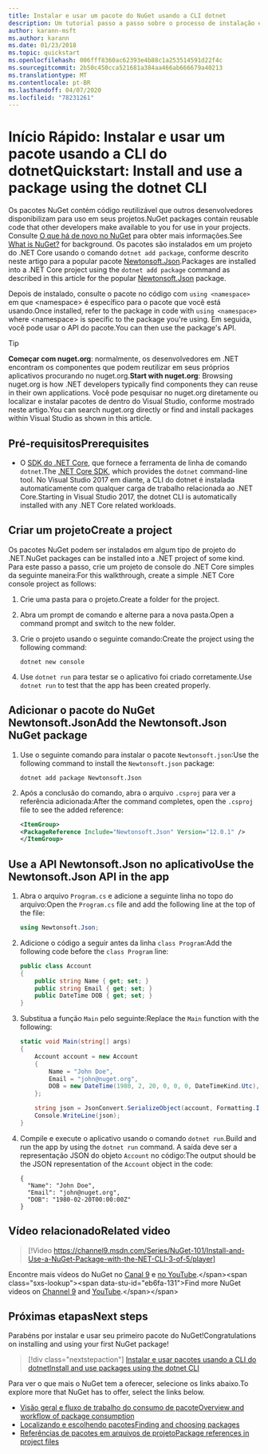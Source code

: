 ```yaml
---
title: Instalar e usar um pacote do NuGet usando a CLI dotnet
description: Um tutorial passo a passo sobre o processo de instalação e uso de um pacote NuGet em um projeto .NET Core.
author: karann-msft
ms.author: karann
ms.date: 01/23/2018
ms.topic: quickstart
ms.openlocfilehash: 006fff8360ac62393e4b88c1a253514591d22f4c
ms.sourcegitcommit: 2b50c450cca521681a384aa466ab666679a40213
ms.translationtype: MT
ms.contentlocale: pt-BR
ms.lasthandoff: 04/07/2020
ms.locfileid: "78231261"
---
```

# <a name="quickstart-install-and-use-a-package-using-the-dotnet-cli"></a><span data-ttu-id="eb6fa-103">Início Rápido: Instalar e usar um pacote usando a CLI do dotnet</span><span class="sxs-lookup"><span data-stu-id="eb6fa-103">Quickstart: Install and use a package using the dotnet CLI</span></span>

<span data-ttu-id="eb6fa-104">Os pacotes NuGet contém código reutilizável que outros desenvolvedores disponibilizam para uso em seus projetos.</span><span class="sxs-lookup"><span data-stu-id="eb6fa-104">NuGet packages contain reusable code that other developers make available to you for use in your projects.</span></span> <span data-ttu-id="eb6fa-105">Consulte [O que há de novo no NuGet](../What-is-NuGet.md) para obter mais informações.</span><span class="sxs-lookup"><span data-stu-id="eb6fa-105">See [What is NuGet?](../What-is-NuGet.md) for background.</span></span> <span data-ttu-id="eb6fa-106">Os pacotes são instalados em um projeto do .NET Core usando o comando `dotnet add package`, conforme descrito neste artigo para a popular pacote [Newtonsoft.Json](https://www.nuget.org/packages/Newtonsoft.Json/).</span><span class="sxs-lookup"><span data-stu-id="eb6fa-106">Packages are installed into a .NET Core project using the `dotnet add package` command as described in this article for the popular [Newtonsoft.Json](https://www.nuget.org/packages/Newtonsoft.Json/) package.</span></span>

<span data-ttu-id="eb6fa-107">Depois de instalado, consulte o pacote no código com `using <namespace>` em que \<namespace\> é específico para o pacote que você está usando.</span><span class="sxs-lookup"><span data-stu-id="eb6fa-107">Once installed, refer to the package in code with `using <namespace>` where \<namespace\> is specific to the package you're using.</span></span> <span data-ttu-id="eb6fa-108">Em seguida, você pode usar o API do pacote.</span><span class="sxs-lookup"><span data-stu-id="eb6fa-108">You can then use the package's API.</span></span>

> [!Tip]
> <span data-ttu-id="eb6fa-109">**Começar com nuget.org**: normalmente, os desenvolvedores em .NET encontram os componentes que podem reutilizar em seus próprios aplicativos procurando no nuget.org.</span><span class="sxs-lookup"><span data-stu-id="eb6fa-109">**Start with nuget.org**: Browsing nuget.org is how .NET developers typically find components they can reuse in their own applications.</span></span> <span data-ttu-id="eb6fa-110">Você pode pesquisar no nuget.org diretamente ou localizar e instalar pacotes de dentro do Visual Studio, conforme mostrado neste artigo.</span><span class="sxs-lookup"><span data-stu-id="eb6fa-110">You can search nuget.org directly or find and install packages within Visual Studio as shown in this article.</span></span>

## <a name="prerequisites"></a><span data-ttu-id="eb6fa-111">Pré-requisitos</span><span class="sxs-lookup"><span data-stu-id="eb6fa-111">Prerequisites</span></span>

- <span data-ttu-id="eb6fa-112">O [SDK do .NET Core](https://www.microsoft.com/net/download/), que fornece a ferramenta de linha de comando `dotnet`.</span><span class="sxs-lookup"><span data-stu-id="eb6fa-112">The [.NET Core SDK](https://www.microsoft.com/net/download/), which provides the `dotnet` command-line tool.</span></span> <span data-ttu-id="eb6fa-113">No Visual Studio 2017 em diante, a CLI do dotnet é instalada automaticamente com qualquer carga de trabalho relacionada ao .NET Core.</span><span class="sxs-lookup"><span data-stu-id="eb6fa-113">Starting in Visual Studio 2017, the dotnet CLI is automatically installed with any .NET Core related workloads.</span></span>

## <a name="create-a-project"></a><span data-ttu-id="eb6fa-114">Criar um projeto</span><span class="sxs-lookup"><span data-stu-id="eb6fa-114">Create a project</span></span>

<span data-ttu-id="eb6fa-115">Os pacotes NuGet podem ser instalados em algum tipo de projeto do .NET.</span><span class="sxs-lookup"><span data-stu-id="eb6fa-115">NuGet packages can be installed into a .NET project of some kind.</span></span> <span data-ttu-id="eb6fa-116">Para este passo a passo, crie um projeto de console do .NET Core simples da seguinte maneira:</span><span class="sxs-lookup"><span data-stu-id="eb6fa-116">For this walkthrough, create a simple .NET Core console project as follows:</span></span>

1. <span data-ttu-id="eb6fa-117">Crie uma pasta para o projeto.</span><span class="sxs-lookup"><span data-stu-id="eb6fa-117">Create a folder for the project.</span></span>

1. <span data-ttu-id="eb6fa-118">Abra um prompt de comando e alterne para a nova pasta.</span><span class="sxs-lookup"><span data-stu-id="eb6fa-118">Open a command prompt and switch to the new folder.</span></span>

1. <span data-ttu-id="eb6fa-119">Crie o projeto usando o seguinte comando:</span><span class="sxs-lookup"><span data-stu-id="eb6fa-119">Create the project using the following command:</span></span>

    ```dotnetcli
    dotnet new console
    ```

1. <span data-ttu-id="eb6fa-120">Use `dotnet run` para testar se o aplicativo foi criado corretamente.</span><span class="sxs-lookup"><span data-stu-id="eb6fa-120">Use `dotnet run` to test that the app has been created properly.</span></span>

## <a name="add-the-newtonsoftjson-nuget-package"></a><span data-ttu-id="eb6fa-121">Adicionar o pacote do NuGet Newtonsoft.Json</span><span class="sxs-lookup"><span data-stu-id="eb6fa-121">Add the Newtonsoft.Json NuGet package</span></span>

1. <span data-ttu-id="eb6fa-122">Use o seguinte comando para instalar o pacote `Newtonsoft.json`:</span><span class="sxs-lookup"><span data-stu-id="eb6fa-122">Use the following command to install the `Newtonsoft.json` package:</span></span>

    ```dotnetcli
    dotnet add package Newtonsoft.Json
    ```

2. <span data-ttu-id="eb6fa-123">Após a conclusão do comando, abra o arquivo `.csproj` para ver a referência adicionada:</span><span class="sxs-lookup"><span data-stu-id="eb6fa-123">After the command completes, open the `.csproj` file to see the added reference:</span></span>

    ```xml
   <ItemGroup>
    <PackageReference Include="Newtonsoft.Json" Version="12.0.1" />
   </ItemGroup>
    ```

## <a name="use-the-newtonsoftjson-api-in-the-app"></a><span data-ttu-id="eb6fa-124">Use a API Newtonsoft.Json no aplicativo</span><span class="sxs-lookup"><span data-stu-id="eb6fa-124">Use the Newtonsoft.Json API in the app</span></span>

1. <span data-ttu-id="eb6fa-125">Abra o arquivo `Program.cs` e adicione a seguinte linha no topo do arquivo:</span><span class="sxs-lookup"><span data-stu-id="eb6fa-125">Open the `Program.cs` file and add the following line at the top of the file:</span></span>

    ```cs
    using Newtonsoft.Json;
    ```

1. <span data-ttu-id="eb6fa-126">Adicione o código a seguir antes da linha `class Program`:</span><span class="sxs-lookup"><span data-stu-id="eb6fa-126">Add the following code before the `class Program` line:</span></span>

    ```cs
    public class Account
    {
        public string Name { get; set; }
        public string Email { get; set; }
        public DateTime DOB { get; set; }
    }
    ```

1. <span data-ttu-id="eb6fa-127">Substitua a função `Main` pelo seguinte:</span><span class="sxs-lookup"><span data-stu-id="eb6fa-127">Replace the `Main` function with the following:</span></span>

    ```cs
    static void Main(string[] args)
    {
        Account account = new Account
        {
            Name = "John Doe",
            Email = "john@nuget.org",
            DOB = new DateTime(1980, 2, 20, 0, 0, 0, DateTimeKind.Utc),
        };

        string json = JsonConvert.SerializeObject(account, Formatting.Indented);
        Console.WriteLine(json);
    }
    ```

1. <span data-ttu-id="eb6fa-128">Compile e execute o aplicativo usando o comando `dotnet run`.</span><span class="sxs-lookup"><span data-stu-id="eb6fa-128">Build and run the app by using the `dotnet run` command.</span></span> <span data-ttu-id="eb6fa-129">A saída deve ser a representação JSON do objeto `Account` no código:</span><span class="sxs-lookup"><span data-stu-id="eb6fa-129">The output should be the JSON representation of the `Account` object in the code:</span></span>

    ```output
    {
      "Name": "John Doe",
      "Email": "john@nuget.org",
      "DOB": "1980-02-20T00:00:00Z"
    }
    ```
## <a name="related-video"></a><span data-ttu-id="eb6fa-130">Vídeo relacionado</span><span class="sxs-lookup"><span data-stu-id="eb6fa-130">Related video</span></span>

> [!Video https://channel9.msdn.com/Series/NuGet-101/Install-and-Use-a-NuGet-Package-with-the-NET-CLI-3-of-5/player]

<span data-ttu-id="eb6fa-131">Encontre mais vídeos do NuGet no [Canal 9](https://channel9.msdn.com/Series/NuGet-101) e [no YouTube](https://www.youtube.com/playlist?list=PLdo4fOcmZ0oVLvfkFk8O9h6v2Dcdh2bh_).</span><span class="sxs-lookup"><span data-stu-id="eb6fa-131">Find more NuGet videos on [Channel 9](https://channel9.msdn.com/Series/NuGet-101) and [YouTube](https://www.youtube.com/playlist?list=PLdo4fOcmZ0oVLvfkFk8O9h6v2Dcdh2bh_).</span></span>

## <a name="next-steps"></a><span data-ttu-id="eb6fa-132">Próximas etapas</span><span class="sxs-lookup"><span data-stu-id="eb6fa-132">Next steps</span></span>

<span data-ttu-id="eb6fa-133">Parabéns por instalar e usar seu primeiro pacote do NuGet!</span><span class="sxs-lookup"><span data-stu-id="eb6fa-133">Congratulations on installing and using your first NuGet package!</span></span>

> [!div class="nextstepaction"]
> [<span data-ttu-id="eb6fa-134">Instalar e usar pacotes usando a CLI do dotnet</span><span class="sxs-lookup"><span data-stu-id="eb6fa-134">Install and use packages using the dotnet CLI</span></span>](../consume-packages/install-use-packages-dotnet-cli.md)

<span data-ttu-id="eb6fa-135">Para ver o que mais o NuGet tem a oferecer, selecione os links abaixo.</span><span class="sxs-lookup"><span data-stu-id="eb6fa-135">To explore more that NuGet has to offer, select the links below.</span></span>

- [<span data-ttu-id="eb6fa-136">Visão geral e fluxo de trabalho do consumo de pacote</span><span class="sxs-lookup"><span data-stu-id="eb6fa-136">Overview and workflow of package consumption</span></span>](../consume-packages/overview-and-workflow.md)
- [<span data-ttu-id="eb6fa-137">Localizando e escolhendo pacotes</span><span class="sxs-lookup"><span data-stu-id="eb6fa-137">Finding and choosing packages</span></span>](../consume-packages/finding-and-choosing-packages.md)
- [<span data-ttu-id="eb6fa-138">Referências de pacotes em arquivos de projeto</span><span class="sxs-lookup"><span data-stu-id="eb6fa-138">Package references in project files</span></span>](../consume-packages/package-references-in-project-files.md)
